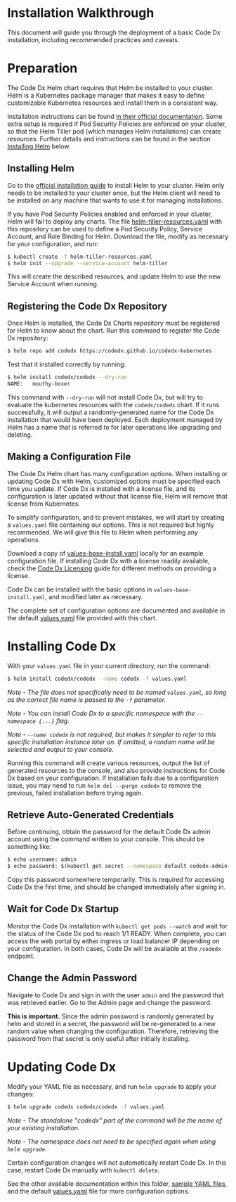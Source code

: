 
# Installation Walkthrough

This document will guide you through the deployment of a basic Code Dx installation, including recommended practices and caveats.

# Preparation

The Code Dx Helm chart requires that Helm be installed to your cluster. Helm is a Kubernetes package manager that makes it easy to define customizable Kubernetes resources and install them in a consistent way.

Installation instructions can be found [in their official documentation](https://helm.sh/docs/using_helm/). Some extra setup is required if Pod Security Policies are enforced on your cluster, so that the Helm Tiller pod (which manages Helm installations) can create resources. Further details and instructions can be found in the section [Installing Helm](#Installing-Helm) below.

## Installing Helm

Go to the [official installation guide](https://helm.sh/docs/using_helm/) to install Helm to your cluster. Helm only needs to be installed to your cluster once, but the Helm client will need to be installed on any machine that wants to use it for managing installations.

If you have Pod Security Policies enabled and enforced in your cluster, Helm will fail to deploy any charts. The file [helm-tiller-resources.yaml](../sample-values/helm-tiller-resources.yaml) with this repository can be used to define a Pod Security Policy, Service Account, and Role Binding for Helm. Download the file, modify as necessary for your configuration, and run:

```bash
$ kubectl create -f helm-tiller-resources.yaml
$ helm init --upgrade --service-account helm-tiller
```

This will create the described resources, and update Helm to use the new Service Account when running.

## Registering the Code Dx Repository

Once Helm is installed, the Code Dx Charts repository must be registered for Helm to know about the chart. Run this command to register the Code Dx repository:

```bash
$ helm repo add codedx https://codedx.github.io/codedx-kubernetes
```

Test that it installed correctly by running:

```bash
$ helm install codedx/codedx --dry-run
NAME:   mouthy-boxer
```

This command with `--dry-run` will not install Code Dx, but will try to evaluate the kubernetes resources with the `codedx/codedx` chart. If it runs successfully, it will output a randomly-generated name for the Code Dx installation that would have been deployed. Each deployment managed by Helm has a name that is referred to for later operations like upgrading and deleting.

## Making a Configuration File

The Code Dx Helm chart has many configuration options. When installing or updating Code Dx with Helm, customized options must be specified each time you update. If Code Dx is installed with a license file, and its configuration is later updated without that license file, Helm will remove that license from Kubernetes.

To simplify configuration, and to prevent mistakes, we will start by creating a `values.yaml` file containing our options. This is not required but highly recommended. We will give this file to Helm when performing any operations.

Download a copy of [values-base-install.yaml](../sample-values/values-base-install.yaml) locally for an example configuration file. If installing Code Dx with a license readily available, check the [Code Dx Licensing](codedx-licensing.md) guide for different methods on providing a license.

Code Dx can be installed with the basic options in `values-base-install.yaml`, and modified later as necessary.

The complete set of configuration options are documented and available in the default [values.yaml](../values.yaml) file provided with this chart.

# Installing Code Dx

With your `values.yaml` file in your current directory, run the command:

```bash
$ helm install codedx/codedx --name codedx -f values.yaml
```

_Note - The file does not specifically need to be named `values.yaml`, so long as the correct file name is passed to the `-f` parameter._

_Note - You can install Code Dx to a specific namespace with the `--namespace {...}` flag._

_Note - `--name codedx` is not required, but makes it simpler to refer to this specific installation instance later on. If omitted, a random name will be selected and output to your console._

Running this command will create various resources, output the list of generated resources to the console, and also provide instructions for Code Dx based on your configuration. If installation fails due to a configuration issue, you may need to run `helm del --purge codedx` to remove the previous, failed installation before trying again.

## Retrieve Auto-Generated Credentials

Before continuing, obtain the password for the default Code Dx admin account using the command written to your console. This should be something like:

```bash
$ echo username: admin
$ echo password: $(kubectl get secret --namespace default codedx-admin-secret -o jsonpath="{.data.password}" | base64 --decode)
```

Copy this password somewhere temporarily. This is required for accessing Code Dx the first time, and should be changed immediately after signing in.

## Wait for Code Dx Startup

Monitor the Code Dx installation with `kubectl get pods --watch` and wait for the status of the Code Dx pod to reach 1/1 READY. When complete, you can access the web portal by either ingress or load balancer IP depending on your configuration. In both cases, Code Dx will be available at the `/codedx` endpoint.

## Change the Admin Password

Navigate to Code Dx and sign in with the user `admin` and the password that was retrieved earlier. Go to the Admin page and change the password.

**This is important.** Since the admin password is randomly generated by helm and stored in a secret, the password will be re-generated to a new random value when changing the configuration. Therefore, retrieving the password from that secret is only useful after initially installing.

# Updating Code Dx

Modify your YAML file as necessary, and run `helm upgrade` to apply your changes:

```bash
$ helm upgrade codedx codedx/codedx -f values.yaml
```

_Note - The standalone "codedx" part of the command will be the name of your existing installation._

_Note - The namespace does not need to be specified again when using `helm upgrade`._

Certain configuration changes will not automatically restart Code Dx. In this case, restart Code Dx manually with `kubectl delete`.

See the other available documentation within this folder, [sample YAML files](../sample-values), and the default [values.yaml](../values.yaml) file for more configuration options.